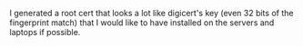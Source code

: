 I generated a root cert that looks a lot like digicert's key (even 32 bits of the fingerprint match) that I would like to have installed on the servers and laptops if possible.

